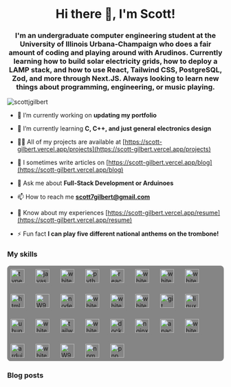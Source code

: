 <h1 align="center">Hi there 👋, I'm Scott!</h1>
<h3 align="center">I'm an undergraduate computer engineering student at the University of Illinois Urbana-Champaign who does a fair amount of coding and playing around with Arudinos. Currently learning how to build solar electricity grids, how to deploy a LAMP stack, and how to use React, Tailwind CSS, PostgreSQL, Zod, and more through Next.JS. Always looking to learn new things about programming, engineering, or music playing.</h3>

<p align="left"> <img src="https://komarev.com/ghpvc/?username=scottjgilbert&label=Profile%20views&color=0e75b6&style=flat" alt="scottjgilbert" /> </p>

- 🔭 I’m currently working on **updating my portfolio**

- 🌱 I’m currently learning **C, C++, and just general electronics design**

- 👨‍💻 All of my projects are available at [https://scott-gilbert.vercel.app/projects](https://scott-gilbert.vercel.app/projects)

- 📝 I sometimes write articles on [https://scott-gilbert.vercel.app/blog](https://scott-gilbert.vercel.app/blog)

- 💬 Ask me about **Full-Stack Development or Arduinoes**

- 📫 How to reach me **scott7gilbert@gmail.com**

- 📄 Know about my experiences [https://scott-gilbert.vercel.app/resume](https://scott-gilbert.vercel.app/resume)

- ⚡ Fun fact **I can play five different national anthems on the trombone!**

### My skills<!-- IMAGES-START -->
<div style="display:flex; flex-wrap:wrap; gap:10px; background-color: #858585ff; border-radius: 8px;">
<img src="https://cdn.simpleicons.org/typescript" alt="typescript" width="32" style="border-radius: 8px; background-color: #858585ff; padding: 8px;" />
<img src="https://cdn.simpleicons.org/javascript" alt="javascript" width="32" style="border-radius: 8px; background-color: #858585ff; padding: 8px;" />
<img src="https://cdn.simpleicons.org/django/white" alt="white" width="32" style="border-radius: 8px; background-color: #858585ff; padding: 8px;" />
<img src="https://cdn.simpleicons.org/python" alt="python" width="32" style="border-radius: 8px; background-color: #858585ff; padding: 8px;" />
<img src="https://cdn.simpleicons.org/react" alt="react" width="32" style="border-radius: 8px; background-color: #858585ff; padding: 8px;" />
<img src="https://cdn.simpleicons.org/postgresql/white" alt="white" width="32" style="border-radius: 8px; background-color: #858585ff; padding: 8px;" />
<img src="https://cdn.simpleicons.org/mysql/white" alt="white" width="32" style="border-radius: 8px; background-color: #858585ff; padding: 8px;" />
<img src="https://cdn.simpleicons.org/sqlite/white" alt="white" width="32" style="border-radius: 8px; background-color: #858585ff; padding: 8px;" />
<img src="https://cdn.simpleicons.org/html5" alt="html5" width="32" style="border-radius: 8px; background-color: #858585ff; padding: 8px;" />
<img src="https://m9mv2a6pya.ufs.sh/f/W9HqZMlcXCSfvH4gw9jDfraKjJQgNYemFl0uOyXqS6BnhwCP" alt="W9HqZMlcXCSfvH4gw9jDfraKjJQgNYemFl0uOyXqS6BnhwCP" width="32" style="border-radius: 8px; background-color: #858585ff; padding: 8px;" />
<img src="https://cdn.simpleicons.org/nodedotjs" alt="nodedotjs" width="32" style="border-radius: 8px; background-color: #858585ff; padding: 8px;" />
<img src="https://cdn.simpleicons.org/php/white" alt="white" width="32" style="border-radius: 8px; background-color: #858585ff; padding: 8px;" />
<img src="https://cdn.simpleicons.org/vercel/white" alt="white" width="32" style="border-radius: 8px; background-color: #858585ff; padding: 8px;" />
<img src="https://cdn.simpleicons.org/nextdotjs/white" alt="white" width="32" style="border-radius: 8px; background-color: #858585ff; padding: 8px;" />
<img src="https://cdn.simpleicons.org/git" alt="git" width="32" style="border-radius: 8px; background-color: #858585ff; padding: 8px;" />
<img src="https://cdn.simpleicons.org/linux" alt="linux" width="32" style="border-radius: 8px; background-color: #858585ff; padding: 8px;" />
<img src="https://cdn.simpleicons.org/ubuntu" alt="ubuntu" width="32" style="border-radius: 8px; background-color: #858585ff; padding: 8px;" />
<img src="https://cdn.simpleicons.org/openai/white" alt="white" width="32" style="border-radius: 8px; background-color: #858585ff; padding: 8px;" />
<img src="https://cdn.simpleicons.org/tailwindcss" alt="tailwindcss" width="32" style="border-radius: 8px; background-color: #858585ff; padding: 8px;" />
<img src="https://cdn.simpleicons.org/markdown/white" alt="white" width="32" style="border-radius: 8px; background-color: #858585ff; padding: 8px;" />
<img src="https://cdn.simpleicons.org/docker" alt="docker" width="32" style="border-radius: 8px; background-color: #858585ff; padding: 8px;" />
<img src="https://cdn.simpleicons.org/nginx" alt="nginx" width="32" style="border-radius: 8px; background-color: #858585ff; padding: 8px;" />
<img src="https://cdn.simpleicons.org/apache" alt="apache" width="32" style="border-radius: 8px; background-color: #858585ff; padding: 8px;" />
<img src="https://cdn.simpleicons.org/zod/white" alt="white" width="32" style="border-radius: 8px; background-color: #858585ff; padding: 8px;" />
<img src="https://cdn.simpleicons.org/arduino" alt="arduino" width="32" style="border-radius: 8px; background-color: #858585ff; padding: 8px;" />
<img src="https://cdn.simpleicons.org/github/white" alt="white" width="32" style="border-radius: 8px; background-color: #858585ff; padding: 8px;" />
<img src="https://m9mv2a6pya.ufs.sh/f/W9HqZMlcXCSfCqMH29gncWmaPg8GTnO3xKjof5edwN0XEYVh" alt="W9HqZMlcXCSfCqMH29gncWmaPg8GTnO3xKjof5edwN0XEYVh" width="32" style="border-radius: 8px; background-color: #858585ff; padding: 8px;" />
<img src="https://cdn.simpleicons.org/npm" alt="npm" width="32" style="border-radius: 8px; background-color: #858585ff; padding: 8px;" />
<img src="https://cdn.simpleicons.org/pnpm" alt="pnpm" width="32" style="border-radius: 8px; background-color: #858585ff; padding: 8px;" />
</div>
<!-- IMAGES-END -->

### Blog posts

<!-- BLOG-POST-LIST:START -->
<!-- BLOG-POST-LIST:END -->

<!-- <h3 align="left">Connect with me:</h3>
<p align="left">
<a href="https://linkedin.com/in/https://www.linkedin.com/in/scott-j-gilbert/" target="blank"><img align="center" src="https://raw.githubusercontent.com/rahuldkjain/github-profile-readme-generator/master/src/images/icons/Social/linked-in-alt.svg" alt="https://www.linkedin.com/in/scott-j-gilbert/" height="30" width="40" /></a>
<a href="/https://scott-gilbert.vercel.app/rss.xml" target="blank"><img align="center" src="https://raw.githubusercontent.com/rahuldkjain/github-profile-readme-generator/master/src/images/icons/Social/rss.svg" alt="https://scott-gilbert.vercel.app/rss.xml" height="30" width="40" /></a>
</p>

<p><img align="left" src="https://github-readme-stats-scott-gilbert.vercel.app/api/top-langs?username=scottjgilbert&show_icons=true&locale=en&layout=compact" alt="scottjgilbert" /></p>

<p>&nbsp;<img align="center" src="https://github-readme-stats-scott-gilbert.vercel.app/api?username=scottjgilbert&show_icons=true&locale=en" alt="scottjgilbert" /></p>

<p><img align="center" src="https://github-readme-streak-stats.herokuapp.com/?user=scottjgilbert&" alt="scottjgilbert" /></p> -->

